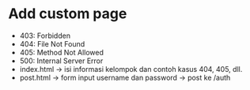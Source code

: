 # Add custom page

- 403: Forbidden
- 404: File Not Found
- 405: Method Not Allowed
- 500: Internal Server Error
- index.html -> isi informasi kelompok dan contoh kasus 404, 405, dll.
- post.html -> form input username dan password -> post ke /auth
